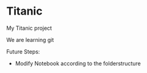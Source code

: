 # Titanic
My Titanic project

We are learning git

Future Steps:
- Modify Notebook according to the folderstructure
